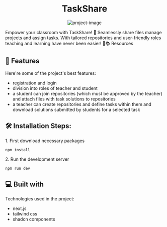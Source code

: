 <h1 align="center" id="title">TaskShare</h1>

<p align="center"><img src="https://socialify.git.ci/kacaleksandra/taskshare/image?description=1&amp;descriptionEditable=Empower%20your%20classroom%20with%20TaskShare!%20%F0%9F%9A%80%20&amp;font=Inter&amp;language=1&amp;name=1&amp;owner=1&amp;pattern=Solid&amp;pulls=1&amp;theme=Dark" alt="project-image"></p>

<p id="description">Empower your classroom with TaskShare! 🚀 Seamlessly share files manage projects and assign tasks. With tailored repositories and user-friendly roles teaching and learning have never been easier! 💼📚 Resources</p>

<h2>🧐 Features</h2>

Here're some of the project's best features:

- registration and login
- division into roles of teacher and student
- a student can join repositories (which must be approved by the teacher) and attach files with task solutions to repositories
- a teacher can create repositories and define tasks within them and download solutions submitted by students for a selected task

<h2>🛠️ Installation Steps:</h2>

<p>1. First download necessary packages</p>

```
npm install
```

<p>2. Run the development server</p>

```
npm run dev
```

<h2>💻 Built with</h2>

Technologies used in the project:

- next.js
- tailwind css
- shadcn components
